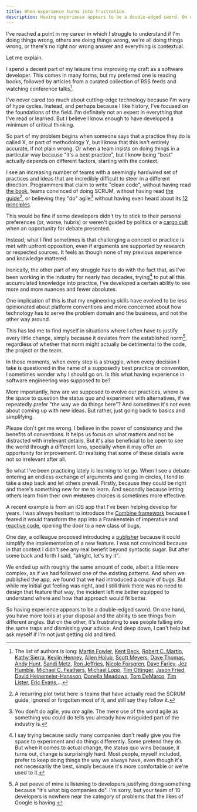 ```yaml
---
title: When experience turns into frustration
description: Having experience appears to be a double-edged sword. On one hand, you have the ability to see things from different angles. But on the other, it's frustrating to see people falling into the same traps again and again.
---
```


<!--more-->

I've reached a point in my career in which I struggle to understand if I'm doing things wrong, others are doing things wrong, we're all doing things wrong, or there's no right nor wrong answer and everything is contextual.

Let me explain.

I spend a decent part of my leisure time improving my craft as a software developer. This comes in many forms, but my preferred one is reading books, followed by articles from a curated collection of RSS feeds and watching conference talks[^1].

I've never cared too much about cutting-edge technology because I'm wary of hype cycles. Instead, and perhaps because I like history, I've focused on the foundations of the field. I'm definitely not an expert in everything that I've read or learned. But I believe I know enough to have developed a minimum of critical thinking.

So part of my problem begins when someone says that a practice they do is called X, or part of methodology Y, but I know that this isn't entirely accurate, if not plain wrong. Or when a team insists on doing things in a particular way because "it's a best practice", but I know being "best" actually depends on different factors, starting with the context.

I see an increasing number of teams with a seemingly hardwired set of practices and ideas that are incredibly difficult to steer in a different direction. Programmers that claim to write "clean code", without having read [the book](https://www.amazon.com/Clean-Code-Handbook-Software-Craftsmanship/dp/0132350882), teams convinced of doing SCRUM, without having read [the guide](https://scrumguides.org/scrum-guide.html)[^2], or believing they "do" agile[^3] without having even heard about its [12 principles](https://agilemanifesto.org/principles.html).

This would be fine if some developers didn't try to stick to their personal preferences (or, worse, hubris) or weren't guided by politics or a [cargo cult](https://en.wikipedia.org/wiki/Cargo_cult_programming) when an opportunity for debate presented.

Instead, what I find sometimes is that challenging a concept or practice is met with upfront opposition, even if arguments are supported by research or respected sources. It feels as though none of my previous experience and knowledge mattered.

Ironically, the other part of my struggle has to do with the fact that, as I've been working in the industry for nearly two decades, trying[^4] to put all this accumulated knowledge into practice, I've developed a certain ability to see more and more nuances and fewer absolutes.

One implication of this is that my engineering skills have evolved to be less opinionated about platform conventions and more concerned about how technology has to serve the problem domain and the business, and not the other way around.

This has led me to find myself in situations where I often have to justify every little change, simply because it deviates from the established norm[^5], regardless of whether that norm might actually be detrimental to the code, the project or the team.

In those moments, when every step is a struggle, when every decision I take is questioned in the name of a supposedly best practice or convention, I sometimes wonder why I should go on. Is this what having experience in software engineering was supposed to be?

More importantly, how are we supposed to evolve our practices, where is the space to question the status quo and experiment with alternatives, if we repeatedly prefer "the way we do things here"? And sometimes it's not even about coming up with new ideas. But rather, just going back to basics and simplifying.

Please don't get me wrong. I believe in the power of consistency and the benefits of conventions. It helps us focus on what matters and not be distracted with irrelevant details. But it's also beneficial to be open to see the world through a different lens, specially when it may offer an opportunity for improvement. Or realising that some of these details were not so irrelevant after all.

So what I've been practicing lately is learning to let go. When I see a debate entering an endless exchange of arguments and going in circles, I tend to take a step back and let others prevail. Firstly, because they could be right and there's something new for me to learn. And secondly because letting others learn from their own ~~mistakes~~ choices is sometimes more effective.

A recent example is from an iOS app that I've been helping develop for years. I was always hesitant to introduce the [Combine framework](https://developer.apple.com/documentation/combine/) because I feared it would transform the app into a Frankenstein of imperative and [reactive code](https://en.wikipedia.org/wiki/Reactive_programming), opening the door to a new class of bugs.

One day, a colleague proposed introducing a [publisher](https://developer.apple.com/documentation/combine/publisher) because it could simplify the implementation of a new feature. I was not convinced because in that context I didn't see any real benefit beyond syntactic sugar. But after some back and forth I said, "alright, let's try it".

We ended up with roughly the same amount of code, albeit a little more complex, as if we had followed one of the existing patterns. And when we published the app, we found that we had introduced a couple of bugs. But while my initial gut feeling was right, and I still think there was no need to design that feature that way, the incident left me better equipped to understand where and how that approach would fit better.

So having experience appears to be a double-edged sword. On one hand, you have more tools at your disposal and the ability to see things from different angles. But on the other, it's frustrating to see people falling into the same traps and dismissing your advice. And deep down, I can't help but ask myself if I'm not just getting old and tired.

[^1]: The list of authors is long: [Martin Fowler](https://martinfowler.com/), [Kent Beck](https://kentbeck.com/), [Robert C. Martin](http://cleancoder.com/), [Kathy Sierra](https://en.wikipedia.org/wiki/Kathy_Sierra), [Kevlin Henney](https://www.kevlin.tel/), [Allen Holub](https://holub.com/), [Scott Meyers](https://www.aristeia.com/), [Dave Thomas](https://pragdave.me/), [Andy Hunt](https://toolshed.com/), [Sandi Metz](https://sandimetz.com/), [Ron Jeffries](https://ronjeffries.com/), [Nicole Forsgren](https://nicolefv.com/), [Dave Farley](https://www.davefarley.net/), [Jez Humble](https://continuousdelivery.com/about/), [Michael C. Feathers](https://www.r7krecon.com/michael-feathers-bio), [Michael Lopp](https://randsinrepose.com/), [Tim Ottinger](https://agileotter.blogspot.com/), [Jason Fried](https://world.hey.com/jason), [David Heinemeier-Hansson](https://dhh.dk/), [Donella Meadows](https://en.wikipedia.org/wiki/Donella_Meadows), [Tom DeMarco](https://en.wikipedia.org/wiki/Tom_DeMarco), [Tim Lister](https://en.wikipedia.org/wiki/Tim_Lister), [Eric Evans](https://www.domainlanguage.com/),…

[^2]: A recurring plot twist here is teams that have actually read the SCRUM guide, ignored or forgotten most of it, and still say they follow it.

[^3]: You don't do agile, you _are_ agile. The mere use of the word agile as something you could do tells you already how misguided part of the industry is.

[^4]: I say trying because sadly many companies don't really give you the space to experiment and do things differently. Some pretend they do. But when it comes to actual change, the status quo wins because, it turns out, change is surprisingly hard. Most people, myself included, prefer to keep doing things the way we always have, even though it's not necessarily the best, simply because it's more comfortable or we're used to it.

[^5]: A pet peeve of mine is listening to developers justifying doing something because "it's what big companies do". I'm sorry, but your team of 10 developers is nowhere near the category of problems that the likes of Google is having.
